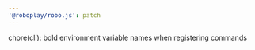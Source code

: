 ```yaml
---
'@roboplay/robo.js': patch
---
```


chore(cli): bold environment variable names when registering commands
